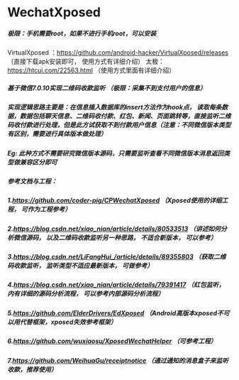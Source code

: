 # WechatXposed
##### 极限：手机需要root，如果不进行手机root，可以安装 
VirtualXposed ：https://github.com/android-hacker/VirtualXposed/releases  （直接下载apk安装即可， 使用方式有详细介绍）
太极：
https://htcui.com/22563.html （使用方式里面有详细介绍）

##### 基于微信7.0.10实现二维码收款监听 （极限：采集不到支付用户的信息）
##### 实现逻辑思路主要是：在信息插入数据库的insert方法作为hook点， 读取每条数据，数据包括聊天信息、二维码收付款、红包、新闻、页面跳转等，直接监听二维码收付款进行处理，但是此方试获取不到付款用户信息（注意：不同微信版本类型有区别，需要进行具体版本做处理）
##### Eg: 此种方式不需要研究微信版本源码，只需要监听查看不同微信版本消息返回类型做兼容区分即可
##### 参考文档与工程：
##### 1.https://github.com/coder-pig/CPWechatXposed  （Xposed使用的详细工程， 可作为工程参考）
##### 2.https://blog.csdn.net/xiao_nian/article/details/80533513 （讲述如何分析微信源码， 以及二维码收款监听另一种思路， 不适合新版本， 可以参考）
##### 3.https://blog.csdn.net/LiFangHui_/article/details/89355803 （获取二维码收款监听， 监听类型不适应最新版本， 可做参考）
##### 4.https://blog.csdn.net/xiao_nian/article/details/79391417 （红包监听， 内有详细的源码分析流程， 可以参考内部源码分析流程）
##### 5.https://github.com/ElderDrivers/EdXposed （Android高版本xposed不可以用代替框架，xposed失效参考框架）
##### 6.https://github.com/wuxiaosu/XposedWechatHelper （可参考工程）
##### 7.https://github.com/WeihuaGu/receiptnotice （通过通知的消息盒子来监听收款，推荐使用）
